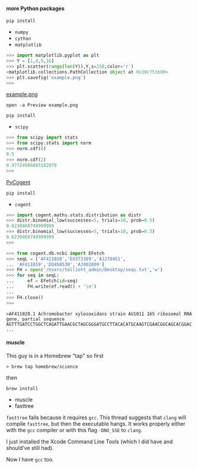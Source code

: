 #### more Python packages

`pip install`

- `numpy`
- `cython`
- `matplotlib`

``` python
>>> import matplotlib.pyplot as plt
>>> Y = [1,4,9,16]
>>> plt.scatter(range(len(Y)),Y,s=250,color='r')
<matplotlib.collections.PathCollection object at 0x10c751b90>
>>> plt.savefig('example.png')
>>>
```

[example.png](example.png)

   `open -a Preview example.png`

`pip install`

- `scipy`

``` python
>>> from scipy import stats
>>> from scipy.stats import norm
>>> norm.cdf(0)
0.5
>>> norm.cdf(2)
0.97724986805182079
>>>
```

[PyCogent](http://pycogent.org)

`pip install`

- `cogent`

``` python
>>> import cogent.maths.stats.distribution as distr
>>> distr.binomial_low(successes=5, trials=10, prob=0.5)
0.6230468749999999
>>> distr.binomial_low(successes=5, trials=10, prob=0.5)
0.6230468749999999
>>>
```

``` python
>>> from cogent.db.ncbi import EFetch
>>> seqL = ['AF411020','EU373389','AJ278451',
... 'AF411019','DQ450530','AJ002809']
>>> FH = open('/Users/telliott_admin/Desktop/seqs.txt','w')
>>> for seq in seqL:
...     ef = EFetch(id=seq)
...     FH.write(ef.read() + '\n')
... 
>>> FH.close()
>>>
```

```
>AF411020.1 Achromobacter xylosoxidans strain AU1011 16S ribosomal RNA gene, partial sequence
AGTTTGATCCTGGCTCAGATTGAACGCTAGCGGGATGCCTTACACATGCAAGTCGAACGGCAGCACGGAC
...
```

#### muscle

This guy is in a Homebrew "tap" so first

    > brew tap homebrew/science

then

`brew install`

- muscle
- fasttree

`fasttree` fails because it requires `gcc`.  This thread suggests that `clang` will compile `fasttree`, but then the executable hangs.  It works properly either with the `gcc` compiler or with this flag `-DNO_SSE` to `clang`.

I just installed the Xcode Command Line Tools (which I did have and should've still had).

Now I have `gcc` too.








